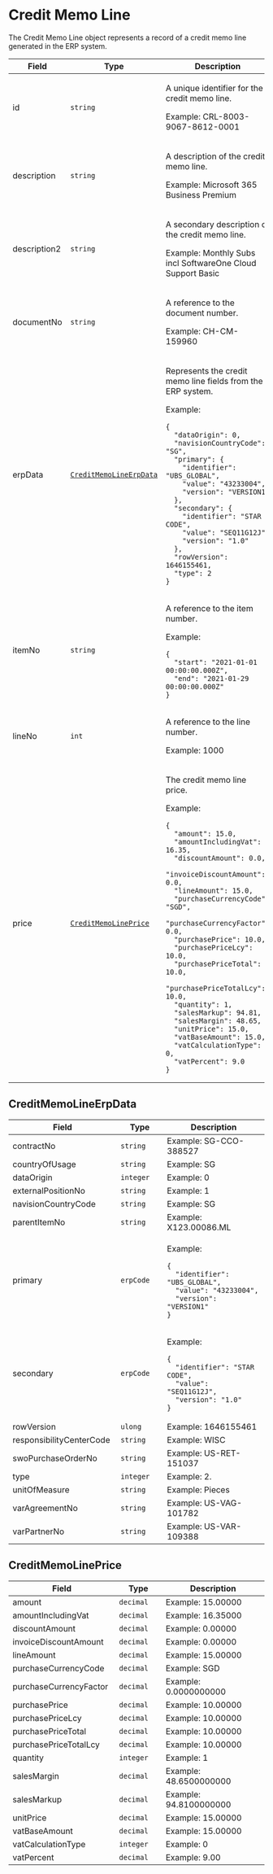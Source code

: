 # Credit Memo Line

The Credit Memo Line object represents a record of a credit memo line generated in the ERP system.

<table><thead><tr><th width="127">Field</th><th width="200">Type</th><th>Description</th></tr></thead><tbody><tr><td>id</td><td><code>string</code></td><td><p>A unique identifier for the credit memo line. </p><p>Example: CRL-8003-9067-8612-0001</p></td></tr><tr><td>description</td><td><code>string</code></td><td><p>A description of the credit memo line.</p><p>Example: Microsoft 365 Business Premium</p></td></tr><tr><td>description2</td><td><code>string</code></td><td><p>A secondary description of the credit memo line.</p><p>Example: Monthly Subs incl SoftwareOne Cloud Support Basic</p></td></tr><tr><td>documentNo</td><td><code>string</code></td><td><p>A reference to the document number.</p><p>Example: CH-CM-159960</p></td></tr><tr><td>erpData</td><td><a href="credit-memo-line.md#creditmemoerpdata"><code>CreditMemoLineErpData</code></a></td><td><p>Represents the credit memo line fields from the ERP system. </p><p>Example:</p><pre class="language-json" data-overflow="wrap" data-full-width="true"><code class="lang-json">{
  "dataOrigin": 0,
  "navisionCountryCode": "SG",
  "primary": {
    "identifier": "UBS_GLOBAL",
    "value": "43233004",
    "version": "VERSION1"
  },
  "secondary": {
    "identifier": "STAR CODE",
    "value": "SEQ11G12J",
    "version": "1.0"
  },
  "rowVersion": 1646155461,
  "type": 2
}
</code></pre></td></tr><tr><td>itemNo</td><td><code>string</code></td><td><p>A reference to the item number.</p><p>Example:</p><pre class="language-json" data-overflow="wrap" data-full-width="true"><code class="lang-json">{
  "start": "2021-01-01 00:00:00.000Z",
  "end": "2021-01-29 00:00:00.000Z"
}
</code></pre></td></tr><tr><td>lineNo</td><td><code>int</code></td><td><p>A reference to the line number.</p><p>Example: 1000</p></td></tr><tr><td>price</td><td><a href="credit-memo-line.md#creditmemolineprice"><code>CreditMemoLinePrice</code></a></td><td><p>The credit memo line price. </p><p>Example:</p><pre class="language-json" data-overflow="wrap" data-full-width="true"><code class="lang-json">{
  "amount": 15.0,
  "amountIncludingVat": 16.35,
  "discountAmount": 0.0,
  "invoiceDiscountAmount": 0.0,
  "lineAmount": 15.0,
  "purchaseCurrencyCode": "SGD",
  "purchaseCurrencyFactor": 0.0,
  "purchasePrice": 10.0,
  "purchasePriceLcy": 10.0,
  "purchasePriceTotal": 10.0,
  "purchasePriceTotalLcy": 10.0,
  "quantity": 1,
  "salesMarkup": 94.81,
  "salesMargin": 48.65,
  "unitPrice": 15.0,
  "vatBaseAmount": 15.0,
  "vatCalculationType": 0,
  "vatPercent": 9.0
}
</code></pre></td></tr></tbody></table>

## CreditMemoLineErpData <a href="#creditmemoerpdata" id="creditmemoerpdata"></a>

<table><thead><tr><th width="213">Field</th><th width="137">Type</th><th width="381">Description</th></tr></thead><tbody><tr><td>contractNo</td><td><code>string</code></td><td>Example: SG-CCO-388527</td></tr><tr><td>countryOfUsage</td><td><code>string</code></td><td>Example: SG</td></tr><tr><td>dataOrigin</td><td><code>integer</code></td><td>Example: 0</td></tr><tr><td>externalPositionNo</td><td><code>string</code></td><td>Example: 1</td></tr><tr><td>navisionCountryCode</td><td><code>string</code></td><td>Example: SG</td></tr><tr><td>parentItemNo</td><td><code>string</code></td><td>Example: X123.00086.ML</td></tr><tr><td>primary</td><td><code>erpCode</code></td><td><p>Example:</p><pre class="language-json" data-overflow="wrap" data-full-width="true"><code class="lang-json">{
  "identifier": "UBS_GLOBAL",
  "value": "43233004",
  "version": "VERSION1"
}
</code></pre></td></tr><tr><td>secondary</td><td><code>erpCode</code></td><td><p>Example:</p><pre class="language-json" data-overflow="wrap" data-full-width="true"><code class="lang-json">{
  "identifier": "STAR CODE",
  "value": "SEQ11G12J",
  "version": "1.0"
}
</code></pre></td></tr><tr><td>rowVersion</td><td><code>ulong</code></td><td>Example: 1646155461</td></tr><tr><td>responsibilityCenterCode</td><td><code>string</code></td><td>Example: WISC</td></tr><tr><td>swoPurchaseOrderNo</td><td><code>string</code></td><td>Example: US-RET-151037</td></tr><tr><td>type</td><td><code>integer</code></td><td>Example: 2.</td></tr><tr><td>unitOfMeasure</td><td><code>string</code></td><td>Example: Pieces</td></tr><tr><td>varAgreementNo</td><td><code>string</code></td><td>Example: US-VAG-101782</td></tr><tr><td>varPartnerNo</td><td><code>string</code></td><td>Example: US-VAR-109388</td></tr></tbody></table>

## CreditMemoLinePrice

<table><thead><tr><th width="213">Field</th><th width="137">Type</th><th width="381">Description</th></tr></thead><tbody><tr><td>amount</td><td><code>decimal</code></td><td>Example: 15.00000</td></tr><tr><td>amountIncludingVat</td><td><code>decimal</code></td><td>Example: 16.35000</td></tr><tr><td>discountAmount</td><td><code>decimal</code></td><td>Example: 0.00000</td></tr><tr><td>invoiceDiscountAmount</td><td><code>decimal</code></td><td>Example: 0.00000</td></tr><tr><td>lineAmount</td><td><code>decimal</code></td><td>Example: 15.00000</td></tr><tr><td>purchaseCurrencyCode</td><td><code>decimal</code></td><td>Example: SGD</td></tr><tr><td>purchaseCurrencyFactor</td><td><code>decimal</code></td><td>Example: 0.0000000000</td></tr><tr><td>purchasePrice</td><td><code>decimal</code></td><td>Example: 10.00000</td></tr><tr><td>purchasePriceLcy</td><td><code>decimal</code></td><td>Example: 10.00000</td></tr><tr><td>purchasePriceTotal</td><td><code>decimal</code></td><td>Example: 10.00000</td></tr><tr><td>purchasePriceTotalLcy</td><td><code>decimal</code></td><td>Example: 10.00000</td></tr><tr><td>quantity</td><td><code>integer</code></td><td>Example: 1</td></tr><tr><td>salesMargin</td><td><code>decimal</code></td><td>Example: 48.6500000000</td></tr><tr><td>salesMarkup</td><td><code>decimal</code></td><td>Example: 94.8100000000</td></tr><tr><td>unitPrice</td><td><code>decimal</code></td><td>Example: 15.00000</td></tr><tr><td>vatBaseAmount</td><td><code>decimal</code></td><td>Example: 15.00000</td></tr><tr><td>vatCalculationType</td><td><code>integer</code></td><td>Example: 0</td></tr><tr><td>vatPercent</td><td><code>decimal</code></td><td>Example: 9.00</td></tr></tbody></table>
